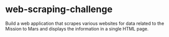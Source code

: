 # web-scraping-challenge
Build a web application that scrapes various websites for data related to the Mission to Mars and displays the information in a single HTML page.

